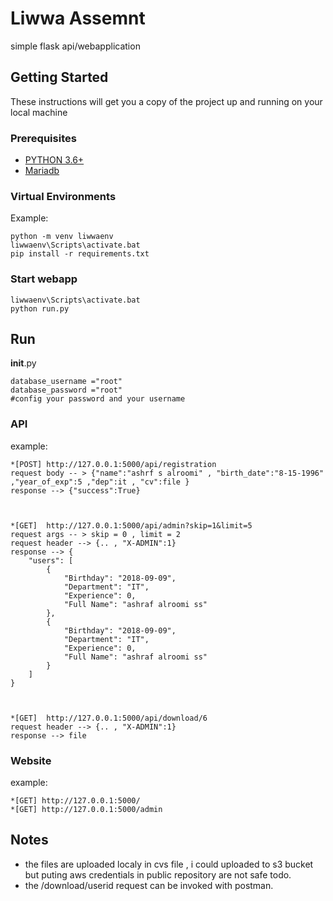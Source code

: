 # Liwwa Assemnt

simple flask api/webapplication 

## Getting Started

These instructions will get you a copy of the project up and running on your local machine

### Prerequisites
* [PYTHON 3.6+](https://python.org)
* [Mariadb](https://mariadb.org/download/) 

### Virtual Environments
Example:
```
python -m venv liwwaenv
liwwaenv\Scripts\activate.bat
pip install -r requirements.txt
```

### Start webapp
```
liwwaenv\Scripts\activate.bat
python run.py
```


## Run
__init__.py
```
database_username ="root"
database_password ="root"
#config your password and your username
```

### API
example:
```
*[POST] http://127.0.0.1:5000/api/registration 
request body -- > {"name":"ashrf s alroomi" , "birth_date":"8-15-1996" ,"year_of_exp":5 ,"dep":it , "cv":file }
response --> {"success":True}



*[GET]  http://127.0.0.1:5000/api/admin?skip=1&limit=5
request args -- > skip = 0 , limit = 2
request header --> {.. , "X-ADMIN":1}
response --> {
    "users": [
        {
            "Birthday": "2018-09-09",
            "Department": "IT",
            "Experience": 0,
            "Full Name": "ashraf alroomi ss"
        },
        {
            "Birthday": "2018-09-09",
            "Department": "IT",
            "Experience": 0,
            "Full Name": "ashraf alroomi ss"
        }
    ]
}



*[GET]  http://127.0.0.1:5000/api/download/6
request header --> {.. , "X-ADMIN":1}
response --> file

```

### Website
example:
```
*[GET] http://127.0.0.1:5000/
*[GET] http://127.0.0.1:5000/admin
```



## Notes 

* the files are uploaded localy in cvs file , i could uploaded to s3 bucket but puting aws credentials in public repository are not safe todo.
* the /download/userid request can be invoked with postman.

